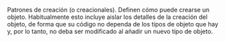 Patrones de creación (o creacionales). Definen cómo puede crearse un objeto. Habitualmente esto incluye aislar los detalles de la creación del objeto, de forma que su 
código no dependa de los tipos de objeto que hay y, por lo tanto, no deba ser modificado al añadir un nuevo tipo de objeto.
